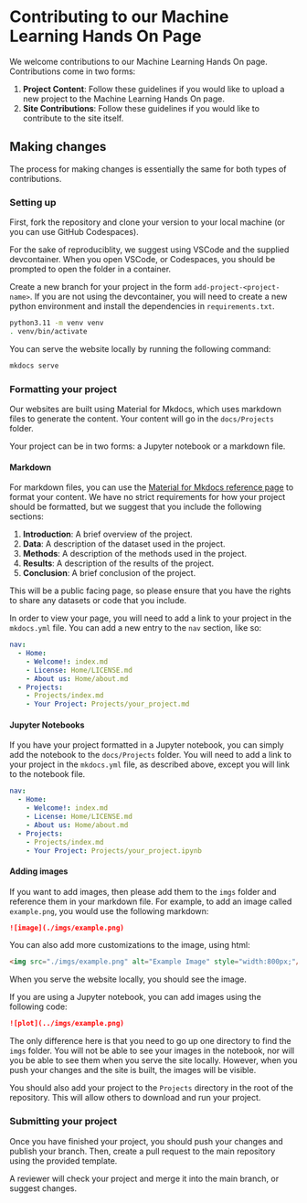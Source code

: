 # Contributing to our Machine Learning Hands On Page

We welcome contributions to our Machine Learning Hands On page. Contributions come in two forms:

1. **Project Content**: Follow these guidelines if you would like to upload a new project to the Machine Learning Hands On page.
2. **Site Contributions**: Follow these guidelines if you would like to contribute to the site itself.

## Making changes
The process for making changes is essentially the same for both types of contributions.

### Setting up
First, fork the repository and clone your version to your local machine (or you can use GitHub Codespaces).

For the sake of reproduciblity, we suggest using VSCode and the supplied devcontainer. When you open VSCode, or Codespaces, you should be prompted to open the folder in a container.

Create a new branch for your project in the form `add-project-<project-name>`. If you are not using the devcontainer, you will need to create a new python environment and install the dependencies in `requirements.txt`.

```bash
python3.11 -m venv venv
. venv/bin/activate
```

You can serve the website locally by running the following command:

```bash
mkdocs serve
```

### Formatting your project
Our websites are built using Material for Mkdocs, which uses markdown files to generate the content. Your content will go in the `docs/Projects` folder.

Your project can be in two forms: a Jupyter notebook or a markdown file.

#### Markdown
For markdown files, you can use the [Material for Mkdocs reference page](https://squidfunk.github.io/mkdocs-material/reference/) to format your content. We have no strict requirements for how your project should be formatted, but we suggest that you include the following sections:

1. **Introduction**: A brief overview of the project.
2. **Data**: A description of the dataset used in the project.
3. **Methods**: A description of the methods used in the project.
4. **Results**: A description of the results of the project.
5. **Conclusion**: A brief conclusion of the project.

This will be a public facing page, so please ensure that you have the rights to share any datasets or code that you include.

In order to view your page, you will need to add a link to your project in the `mkdocs.yml` file. You can add a new entry to the `nav` section, like so:

```yaml
nav:
  - Home:
    - Welcome!: index.md
    - License: Home/LICENSE.md
    - About us: Home/about.md
  - Projects:
    - Projects/index.md
    - Your Project: Projects/your_project.md
```

#### Jupyter Notebooks
If you have your project formatted in a Jupyter notebook, you can simply add the notebook to the `docs/Projects` folder. You will need to add a link to your project in the `mkdocs.yml` file, as described above, except you will link to the notebook file.

```yaml
nav:
  - Home:
    - Welcome!: index.md
    - License: Home/LICENSE.md
    - About us: Home/about.md
  - Projects:
    - Projects/index.md
    - Your Project: Projects/your_project.ipynb
```

#### Adding images
If you want to add images, then please add them to the `imgs` folder and reference them in your markdown file. For example, to add an image called `example.png`, you would use the following markdown:

```markdown
![image](./imgs/example.png)
```

You can also add more customizations to the image, using html:

```html
<img src="./imgs/example.png" alt="Example Image" style="width:800px;"/>
```

When you serve the website locally, you should see the image.

If you are using a Jupyter notebook, you can add images using the following code:

```markdown
![plot](../imgs/example.png)
```

The only difference here is that you need to go up one directory to find the `imgs` folder. You will not be able to see your images in the notebook, nor will you be able to see them when you serve the site locally. However, when you push your changes and the site is built, the images will be visible.

You should also add your project to the `Projects` directory in the root of the repository. This will allow others to download and run your project.

### Submitting your project
Once you have finished your project, you should push your changes and publish your branch. Then, create a pull request to the main repository using the provided template.

A reviewer will check your project and merge it into the main branch, or suggest changes.